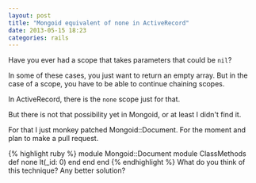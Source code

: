 ```yaml
---
layout: post
title: "Mongoid equivalent of none in ActiveRecord"
date: 2013-05-15 18:23
categories: rails
---
```


Have you ever had a scope that takes parameters that could be ```nil```?

In some of these cases, you just want to return an empty array.
But in the case of a scope, you have to be able to continue chaining scopes.

In ActiveRecord, there is the ```none``` scope just for that.

But there is not that possibility yet in Mongoid, or at least I didn't find it.

For that I just monkey patched Mongoid::Document. For the moment and plan to make a pull request.

{% highlight ruby %}
module Mongoid::Document
  module ClassMethods
    def none
      lt(_id: 0)
    end
  end
end
{% endhighlight %}
What do you think of this technique? Any better solution?
